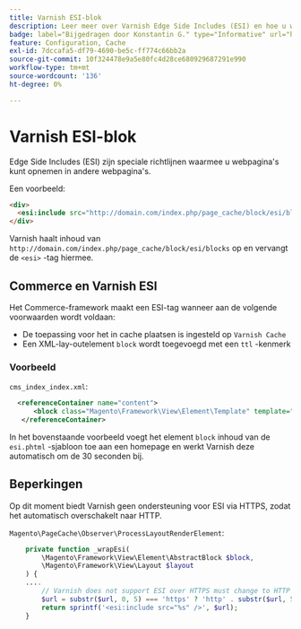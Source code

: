 ```yaml
---
title: Varnish ESI-blok
description: Leer meer over Varnish Edge Side Includes (ESI) en hoe u webpagina's voor Adobe Commerce kunt insluiten. Ontdek ESI-blokimplementatie en -optimalisatie.
badge: label="Bijgedragen door Konstantin G." type="Informative" url="https://github.com/goivvy" tooltip="Konstantin G."
feature: Configuration, Cache
exl-id: 7dccafa5-df79-4690-be5c-ff774c66bb2a
source-git-commit: 10f324478e9a5e80fc4d28ce680929687291e990
workflow-type: tm+mt
source-wordcount: '136'
ht-degree: 0%

---
```


# Varnish ESI-blok

Edge Side Includes (ESI) zijn speciale richtlijnen waarmee u webpagina&#39;s kunt opnemen in andere webpagina&#39;s.

Een voorbeeld:

```html
<div>
  <esi:include src="http://domain.com/index.php/page_cache/block/esi/blocks"/>
</div>
```

Varnish haalt inhoud van `http://domain.com/index.php/page_cache/block/esi/blocks` op en vervangt de `<esi>` -tag hiermee.

## Commerce en Varnish ESI

Het Commerce-framework maakt een ESI-tag wanneer aan de volgende voorwaarden wordt voldaan:

- De toepassing voor het in cache plaatsen is ingesteld op `Varnish Cache`
- Een XML-lay-outelement `block` wordt toegevoegd met een `ttl` -kenmerk

### Voorbeeld

`cms_index_index.xml`:

```xml
  <referenceContainer name="content">
      <block class="Magento\Framework\View\Element\Template" template="Magento_Paypal::esi.phtml" ttl="30"/>
   </referenceContainer>
```

In het bovenstaande voorbeeld voegt het element `block` inhoud van de `esi.phtml` -sjabloon toe aan een homepage en werkt Varnish deze automatisch om de 30 seconden bij.

## Beperkingen

Op dit moment biedt Varnish geen ondersteuning voor ESI via HTTPS, zodat het automatisch overschakelt naar HTTP.

`Magento\PageCache\Observer\ProcessLayoutRenderElement`:

```php
    private function _wrapEsi(
        \Magento\Framework\View\Element\AbstractBlock $block,
        \Magento\Framework\View\Layout $layout
    ) {
    ....
        // Varnish does not support ESI over HTTPS must change to HTTP
        $url = substr($url, 0, 5) === 'https' ? 'http' . substr($url, 5) : $url;
        return sprintf('<esi:include src="%s" />', $url);
    }
```
